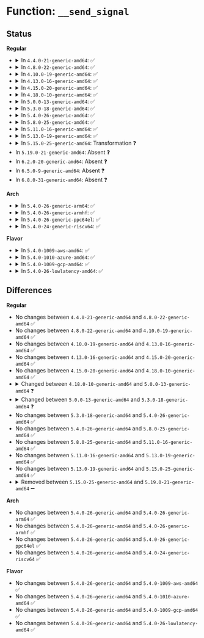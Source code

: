# Function: <code>__send_signal</code>

## Status
<b>Regular</b>
<ul>
<li>
<details>
<summary>In <code>4.4.0-21-generic-amd64</code>: ✅</summary>

```c
int __send_signal(int sig, struct siginfo * info, struct task_struct * t, int group, int from_ancestor_ns)
```

```json
{
  "name": "__send_signal",
  "collision_type": "Unique Static",
  "inline_type": "No",
  "funcs": [
    {
      "addr": 18446744071579427808,
      "name": "__send_signal",
      "external": false,
      "loc": "kernel/signal.c:972",
      "file": "kernel/signal.c",
      "inline": "seen, unknown",
      "caller_inline": [],
      "caller_func": [
        "kernel/signal.c:send_signal",
        "kernel/signal.c:kill_pid_info_as_cred"
      ]
    }
  ],
  "symbols": [
    {
      "addr": 18446744071579427808,
      "name": "__send_signal",
      "section": ".text",
      "bind": "STB_LOCAL",
      "size": 1093
    }
  ]
}
```
</details>
</li>
<li>
<details>
<summary>In <code>4.8.0-22-generic-amd64</code>: ✅</summary>

```c
int __send_signal(int sig, struct siginfo * info, struct task_struct * t, int group, int from_ancestor_ns)
```

```json
{
  "name": "__send_signal",
  "collision_type": "Unique Static",
  "inline_type": "No",
  "funcs": [
    {
      "addr": 18446744071579440224,
      "name": "__send_signal",
      "external": false,
      "loc": "kernel/signal.c:972",
      "file": "kernel/signal.c",
      "inline": "seen, unknown",
      "caller_inline": [],
      "caller_func": [
        "kernel/signal.c:kill_pid_info_as_cred",
        "kernel/signal.c:send_signal"
      ]
    }
  ],
  "symbols": [
    {
      "addr": 18446744071579440224,
      "name": "__send_signal",
      "section": ".text",
      "bind": "STB_LOCAL",
      "size": 1102
    }
  ]
}
```
</details>
</li>
<li>
<details>
<summary>In <code>4.10.0-19-generic-amd64</code>: ✅</summary>

```c
int __send_signal(int sig, struct siginfo * info, struct task_struct * t, int group, int from_ancestor_ns)
```

```json
{
  "name": "__send_signal",
  "collision_type": "Unique Static",
  "inline_type": "No",
  "funcs": [
    {
      "addr": 18446744071579460592,
      "name": "__send_signal",
      "external": false,
      "loc": "kernel/signal.c:978",
      "file": "kernel/signal.c",
      "inline": "seen, unknown",
      "caller_inline": [],
      "caller_func": [
        "kernel/signal.c:kill_pid_info_as_cred",
        "kernel/signal.c:send_signal"
      ]
    }
  ],
  "symbols": [
    {
      "addr": 18446744071579460592,
      "name": "__send_signal",
      "section": ".text",
      "bind": "STB_LOCAL",
      "size": 1102
    }
  ]
}
```
</details>
</li>
<li>
<details>
<summary>In <code>4.13.0-16-generic-amd64</code>: ✅</summary>

```c
int __send_signal(int sig, struct siginfo * info, struct task_struct * t, int group, int from_ancestor_ns)
```

```json
{
  "name": "__send_signal",
  "collision_type": "Unique Static",
  "inline_type": "No",
  "funcs": [
    {
      "addr": 18446744071579449024,
      "name": "__send_signal",
      "external": false,
      "loc": "kernel/signal.c:992",
      "file": "kernel/signal.c",
      "inline": "seen, unknown",
      "caller_inline": [],
      "caller_func": [
        "kernel/signal.c:kill_pid_info_as_cred",
        "kernel/signal.c:send_signal"
      ]
    }
  ],
  "symbols": [
    {
      "addr": 18446744071579449024,
      "name": "__send_signal",
      "section": ".text",
      "bind": "STB_LOCAL",
      "size": 1180
    }
  ]
}
```
</details>
</li>
<li>
<details>
<summary>In <code>4.15.0-20-generic-amd64</code>: ✅</summary>

```c
int __send_signal(int sig, struct siginfo * info, struct task_struct * t, int group, int from_ancestor_ns)
```

```json
{
  "name": "__send_signal",
  "collision_type": "Unique Static",
  "inline_type": "No",
  "funcs": [
    {
      "addr": 18446744071579477424,
      "name": "__send_signal",
      "external": false,
      "loc": "kernel/signal.c:994",
      "file": "kernel/signal.c",
      "inline": "seen, unknown",
      "caller_inline": [],
      "caller_func": [
        "kernel/signal.c:kill_pid_info_as_cred",
        "kernel/signal.c:send_signal"
      ]
    }
  ],
  "symbols": [
    {
      "addr": 18446744071579477424,
      "name": "__send_signal",
      "section": ".text",
      "bind": "STB_LOCAL",
      "size": 1182
    }
  ]
}
```
</details>
</li>
<li>
<details>
<summary>In <code>4.18.0-10-generic-amd64</code>: ✅</summary>

```c
int __send_signal(int sig, struct siginfo * info, struct task_struct * t, int group, int from_ancestor_ns)
```

```json
{
  "name": "__send_signal",
  "collision_type": "Unique Static",
  "inline_type": "No",
  "funcs": [
    {
      "addr": 18446744071579493568,
      "name": "__send_signal",
      "external": false,
      "loc": "kernel/signal.c:1000",
      "file": "kernel/signal.c",
      "inline": "seen, unknown",
      "caller_inline": [],
      "caller_func": [
        "kernel/signal.c:kill_pid_info_as_cred",
        "kernel/signal.c:send_signal"
      ]
    }
  ],
  "symbols": [
    {
      "addr": 18446744071579493568,
      "name": "__send_signal",
      "section": ".text",
      "bind": "STB_LOCAL",
      "size": 1184
    }
  ]
}
```
</details>
</li>
<li>
<details>
<summary>In <code>5.0.0-13-generic-amd64</code>: ✅</summary>

```c
int __send_signal(int sig, struct kernel_siginfo * info, struct task_struct * t, enum pid_type type, int from_ancestor_ns)
```

```json
{
  "name": "__send_signal",
  "collision_type": "Unique Static",
  "inline_type": "No",
  "funcs": [
    {
      "addr": 18446744071579527136,
      "name": "__send_signal",
      "external": false,
      "loc": "kernel/signal.c:1075",
      "file": "kernel/signal.c",
      "inline": "seen, unknown",
      "caller_inline": [],
      "caller_func": [
        "kernel/signal.c:kill_pid_info_as_cred",
        "kernel/signal.c:send_signal"
      ]
    }
  ],
  "symbols": [
    {
      "addr": 18446744071579527136,
      "name": "__send_signal",
      "section": ".text",
      "bind": "STB_LOCAL",
      "size": 1161
    }
  ]
}
```
</details>
</li>
<li>
<details>
<summary>In <code>5.3.0-18-generic-amd64</code>: ✅</summary>

```c
int __send_signal(int sig, struct kernel_siginfo * info, struct task_struct * t, enum pid_type type, bool force)
```

```json
{
  "name": "__send_signal",
  "collision_type": "Unique Static",
  "inline_type": "No",
  "funcs": [
    {
      "addr": 18446744071579546896,
      "name": "__send_signal",
      "external": false,
      "loc": "kernel/signal.c:1065",
      "file": "kernel/signal.c",
      "inline": "seen, unknown",
      "caller_inline": [],
      "caller_func": [
        "kernel/signal.c:kdb_send_sig",
        "kernel/signal.c:kill_pid_usb_asyncio"
      ]
    }
  ],
  "symbols": [
    {
      "addr": 18446744071579546896,
      "name": "__send_signal",
      "section": ".text",
      "bind": "STB_LOCAL",
      "size": 998
    }
  ]
}
```
</details>
</li>
<li>
<details>
<summary>In <code>5.4.0-26-generic-amd64</code>: ✅</summary>

```c
int __send_signal(int sig, struct kernel_siginfo * info, struct task_struct * t, enum pid_type type, bool force)
```

```json
{
  "name": "__send_signal",
  "collision_type": "Unique Static",
  "inline_type": "No",
  "funcs": [
    {
      "addr": 18446744071579573024,
      "name": "__send_signal",
      "external": false,
      "loc": "kernel/signal.c:1070",
      "file": "kernel/signal.c",
      "inline": "seen, unknown",
      "caller_inline": [],
      "caller_func": [
        "kernel/signal.c:kdb_send_sig",
        "kernel/signal.c:kill_pid_usb_asyncio"
      ]
    }
  ],
  "symbols": [
    {
      "addr": 18446744071579573024,
      "name": "__send_signal",
      "section": ".text",
      "bind": "STB_LOCAL",
      "size": 998
    }
  ]
}
```
</details>
</li>
<li>
<details>
<summary>In <code>5.8.0-25-generic-amd64</code>: ✅</summary>

```c
int __send_signal(int sig, struct kernel_siginfo * info, struct task_struct * t, enum pid_type type, bool force)
```

```json
{
  "name": "__send_signal",
  "collision_type": "Unique Static",
  "inline_type": "No",
  "funcs": [
    {
      "addr": 18446744071579607344,
      "name": "__send_signal",
      "external": false,
      "loc": "kernel/signal.c:1070",
      "file": "kernel/signal.c",
      "inline": "seen, unknown",
      "caller_inline": [],
      "caller_func": [
        "kernel/signal.c:kdb_send_sig",
        "kernel/signal.c:do_notify_parent",
        "kernel/signal.c:kill_pid_usb_asyncio"
      ]
    }
  ],
  "symbols": [
    {
      "addr": 18446744071579607344,
      "name": "__send_signal",
      "section": ".text",
      "bind": "STB_LOCAL",
      "size": 983
    }
  ]
}
```
</details>
</li>
<li>
<details>
<summary>In <code>5.11.0-16-generic-amd64</code>: ✅</summary>

```c
int __send_signal(int sig, struct kernel_siginfo * info, struct task_struct * t, enum pid_type type, bool force)
```

```json
{
  "name": "__send_signal",
  "collision_type": "Unique Static",
  "inline_type": "No",
  "funcs": [
    {
      "addr": 18446744071579587552,
      "name": "__send_signal",
      "external": false,
      "loc": "kernel/signal.c:1071",
      "file": "kernel/signal.c",
      "inline": "seen, unknown",
      "caller_inline": [],
      "caller_func": [
        "kernel/signal.c:kdb_send_sig",
        "kernel/signal.c:do_notify_parent",
        "kernel/signal.c:kill_pid_usb_asyncio"
      ]
    }
  ],
  "symbols": [
    {
      "addr": 18446744071579587552,
      "name": "__send_signal",
      "section": ".text",
      "bind": "STB_LOCAL",
      "size": 976
    }
  ]
}
```
</details>
</li>
<li>
<details>
<summary>In <code>5.13.0-19-generic-amd64</code>: ✅</summary>

```c
int __send_signal(int sig, struct kernel_siginfo * info, struct task_struct * t, enum pid_type type, bool force)
```

```json
{
  "name": "__send_signal",
  "collision_type": "Unique Static",
  "inline_type": "No",
  "funcs": [
    {
      "addr": 18446744071579594704,
      "name": "__send_signal",
      "external": false,
      "loc": "kernel/signal.c:1070",
      "file": "kernel/signal.c",
      "inline": "seen, unknown",
      "caller_inline": [],
      "caller_func": [
        "kernel/signal.c:kdb_send_sig",
        "kernel/signal.c:do_notify_parent",
        "kernel/signal.c:kill_pid_usb_asyncio"
      ]
    }
  ],
  "symbols": [
    {
      "addr": 18446744071579594704,
      "name": "__send_signal",
      "section": ".text",
      "bind": "STB_LOCAL",
      "size": 984
    }
  ]
}
```
</details>
</li>
<li>
<details>
<summary>In <code>5.15.0-25-generic-amd64</code>: Transformation ❓</summary>

```c
int __send_signal(int sig, struct kernel_siginfo * info, struct task_struct * t, enum pid_type type, bool force)
```

```json
{
  "name": "__send_signal",
  "collision_type": "Unique Static",
  "inline_type": "No",
  "funcs": [
    {
      "addr": 0,
      "name": "__send_signal",
      "external": false,
      "loc": "kernel/signal.c:1071",
      "file": "kernel/signal.c",
      "inline": "seen, unknown",
      "caller_inline": [],
      "caller_func": [
        "kernel/signal.c:kdb_send_sig",
        "kernel/signal.c:do_notify_parent",
        "kernel/signal.c:kill_pid_usb_asyncio"
      ]
    }
  ],
  "symbols": [
    {
      "addr": 18446744071579666000,
      "name": "__send_signal",
      "section": ".text",
      "bind": "STB_LOCAL",
      "size": 1041
    },
    {
      "addr": 18446744071592101761,
      "name": "__send_signal.cold",
      "section": ".text",
      "bind": "STB_LOCAL",
      "size": 158
    }
  ]
}
```
</details>
</li>
<li>
In <code>5.19.0-21-generic-amd64</code>: Absent ❓
</li>
<li>
In <code>6.2.0-20-generic-amd64</code>: Absent ❓
</li>
<li>
In <code>6.5.0-9-generic-amd64</code>: Absent ❓
</li>
<li>
In <code>6.8.0-31-generic-amd64</code>: Absent ❓
</li>
</ul>
<b>Arch</b>
<ul>
<li>
<details>
<summary>In <code>5.4.0-26-generic-arm64</code>: ✅</summary>

```c
int __send_signal(int sig, struct kernel_siginfo * info, struct task_struct * t, enum pid_type type, bool force)
```

```json
{
  "name": "__send_signal",
  "collision_type": "Unique Static",
  "inline_type": "No",
  "funcs": [
    {
      "addr": 18446603336490735480,
      "name": "__send_signal",
      "external": false,
      "loc": "kernel/signal.c:1070",
      "file": "kernel/signal.c",
      "inline": "seen, unknown",
      "caller_inline": [],
      "caller_func": [
        "kernel/signal.c:kdb_send_sig",
        "kernel/signal.c:kill_pid_usb_asyncio"
      ]
    }
  ],
  "symbols": [
    {
      "addr": 18446603336490735480,
      "name": "__send_signal",
      "section": ".text",
      "bind": "STB_LOCAL",
      "size": 916
    }
  ]
}
```
</details>
</li>
<li>
<details>
<summary>In <code>5.4.0-26-generic-armhf</code>: ✅</summary>

```c
int __send_signal(int sig, struct kernel_siginfo * info, struct task_struct * t, enum pid_type type, bool force)
```

```json
{
  "name": "__send_signal",
  "collision_type": "Unique Static",
  "inline_type": "No",
  "funcs": [
    {
      "addr": 3224787716,
      "name": "__send_signal",
      "external": false,
      "loc": "kernel/signal.c:1070",
      "file": "kernel/signal.c",
      "inline": "seen, unknown",
      "caller_inline": [],
      "caller_func": [
        "kernel/signal.c:kdb_send_sig",
        "kernel/signal.c:kill_pid_usb_asyncio"
      ]
    }
  ],
  "symbols": [
    {
      "addr": 3224787716,
      "name": "__send_signal",
      "section": ".text",
      "bind": "STB_LOCAL",
      "size": 1052
    }
  ]
}
```
</details>
</li>
<li>
<details>
<summary>In <code>5.4.0-26-generic-ppc64el</code>: ✅</summary>

```c
int __send_signal(int sig, struct kernel_siginfo * info, struct task_struct * t, enum pid_type type, bool force)
```

```json
{
  "name": "__send_signal",
  "collision_type": "Unique Static",
  "inline_type": "No",
  "funcs": [
    {
      "addr": 13835058055283558944,
      "name": "__send_signal",
      "external": false,
      "loc": "kernel/signal.c:1070",
      "file": "kernel/signal.c",
      "inline": "seen, unknown",
      "caller_inline": [],
      "caller_func": [
        "kernel/signal.c:kdb_send_sig",
        "kernel/signal.c:kill_pid_usb_asyncio"
      ]
    }
  ],
  "symbols": [
    {
      "addr": 13835058055283558944,
      "name": "__send_signal",
      "section": ".text",
      "bind": "STB_LOCAL",
      "size": 1192
    }
  ]
}
```
</details>
</li>
<li>
<details>
<summary>In <code>5.4.0-24-generic-riscv64</code>: ✅</summary>

```c
int __send_signal(int sig, struct kernel_siginfo * info, struct task_struct * t, enum pid_type type, bool force)
```

```json
{
  "name": "__send_signal",
  "collision_type": "Unique Static",
  "inline_type": "No",
  "funcs": [
    {
      "addr": 18446743936271444380,
      "name": "__send_signal",
      "external": false,
      "loc": "kernel/signal.c:1070",
      "file": "kernel/signal.c",
      "inline": "seen, unknown",
      "caller_inline": [],
      "caller_func": [
        "kernel/signal.c:kill_pid_usb_asyncio",
        "kernel/signal.c:send_signal"
      ]
    }
  ],
  "symbols": [
    {
      "addr": 18446743936271444380,
      "name": "__send_signal",
      "section": ".text",
      "bind": "STB_LOCAL",
      "size": 744
    }
  ]
}
```
</details>
</li>
</ul>
<b>Flavor</b>
<ul>
<li>
<details>
<summary>In <code>5.4.0-1009-aws-amd64</code>: ✅</summary>

```c
int __send_signal(int sig, struct kernel_siginfo * info, struct task_struct * t, enum pid_type type, bool force)
```

```json
{
  "name": "__send_signal",
  "collision_type": "Unique Static",
  "inline_type": "No",
  "funcs": [
    {
      "addr": 18446744071579549328,
      "name": "__send_signal",
      "external": false,
      "loc": "kernel/signal.c:1070",
      "file": "kernel/signal.c",
      "inline": "seen, unknown",
      "caller_inline": [],
      "caller_func": [
        "kernel/signal.c:kdb_send_sig",
        "kernel/signal.c:kill_pid_usb_asyncio"
      ]
    }
  ],
  "symbols": [
    {
      "addr": 18446744071579549328,
      "name": "__send_signal",
      "section": ".text",
      "bind": "STB_LOCAL",
      "size": 998
    }
  ]
}
```
</details>
</li>
<li>
<details>
<summary>In <code>5.4.0-1010-azure-amd64</code>: ✅</summary>

```c
int __send_signal(int sig, struct kernel_siginfo * info, struct task_struct * t, enum pid_type type, bool force)
```

```json
{
  "name": "__send_signal",
  "collision_type": "Unique Static",
  "inline_type": "No",
  "funcs": [
    {
      "addr": 18446744071579478048,
      "name": "__send_signal",
      "external": false,
      "loc": "kernel/signal.c:1070",
      "file": "kernel/signal.c",
      "inline": "seen, unknown",
      "caller_inline": [],
      "caller_func": [
        "kernel/signal.c:kdb_send_sig",
        "kernel/signal.c:kill_pid_usb_asyncio"
      ]
    }
  ],
  "symbols": [
    {
      "addr": 18446744071579478048,
      "name": "__send_signal",
      "section": ".text",
      "bind": "STB_LOCAL",
      "size": 998
    }
  ]
}
```
</details>
</li>
<li>
<details>
<summary>In <code>5.4.0-1009-gcp-amd64</code>: ✅</summary>

```c
int __send_signal(int sig, struct kernel_siginfo * info, struct task_struct * t, enum pid_type type, bool force)
```

```json
{
  "name": "__send_signal",
  "collision_type": "Unique Static",
  "inline_type": "No",
  "funcs": [
    {
      "addr": 18446744071579546608,
      "name": "__send_signal",
      "external": false,
      "loc": "kernel/signal.c:1070",
      "file": "kernel/signal.c",
      "inline": "seen, unknown",
      "caller_inline": [],
      "caller_func": [
        "kernel/signal.c:kdb_send_sig",
        "kernel/signal.c:kill_pid_usb_asyncio"
      ]
    }
  ],
  "symbols": [
    {
      "addr": 18446744071579546608,
      "name": "__send_signal",
      "section": ".text",
      "bind": "STB_LOCAL",
      "size": 998
    }
  ]
}
```
</details>
</li>
<li>
<details>
<summary>In <code>5.4.0-26-lowlatency-amd64</code>: ✅</summary>

```c
int __send_signal(int sig, struct kernel_siginfo * info, struct task_struct * t, enum pid_type type, bool force)
```

```json
{
  "name": "__send_signal",
  "collision_type": "Unique Static",
  "inline_type": "No",
  "funcs": [
    {
      "addr": 18446744071579579600,
      "name": "__send_signal",
      "external": false,
      "loc": "kernel/signal.c:1070",
      "file": "kernel/signal.c",
      "inline": "seen, unknown",
      "caller_inline": [],
      "caller_func": [
        "kernel/signal.c:kdb_send_sig",
        "kernel/signal.c:kill_pid_usb_asyncio"
      ]
    }
  ],
  "symbols": [
    {
      "addr": 18446744071579579600,
      "name": "__send_signal",
      "section": ".text",
      "bind": "STB_LOCAL",
      "size": 1059
    }
  ]
}
```
</details>
</li>
</ul>

## Differences
<b>Regular</b>
<ul>
<li>
No changes between <code>4.4.0-21-generic-amd64</code> and <code>4.8.0-22-generic-amd64</code> ✅
</li>
<li>
No changes between <code>4.8.0-22-generic-amd64</code> and <code>4.10.0-19-generic-amd64</code> ✅
</li>
<li>
No changes between <code>4.10.0-19-generic-amd64</code> and <code>4.13.0-16-generic-amd64</code> ✅
</li>
<li>
No changes between <code>4.13.0-16-generic-amd64</code> and <code>4.15.0-20-generic-amd64</code> ✅
</li>
<li>
No changes between <code>4.15.0-20-generic-amd64</code> and <code>4.18.0-10-generic-amd64</code> ✅
</li>
<li>
<details>
<summary>Changed between <code>4.18.0-10-generic-amd64</code> and <code>5.0.0-13-generic-amd64</code> ❓</summary>
<ul>
<li>
<b>Param added. </b>
<code>enum pid_type type</code>
</li>
<li>
<b>Param removed. </b>
<code>int group</code>
</li>
<li>
<b>Param type changed. </b>
<code>struct siginfo * info</code> ➡️ <code>struct kernel_siginfo * info</code>
</li>
</ul>
</details>
</li>
<li>
<details>
<summary>Changed between <code>5.0.0-13-generic-amd64</code> and <code>5.3.0-18-generic-amd64</code> ❓</summary>
<ul>
<li>
<b>Param added. </b>
<code>bool force</code>
</li>
<li>
<b>Param removed. </b>
<code>int from_ancestor_ns</code>
</li>
</ul>
</details>
</li>
<li>
No changes between <code>5.3.0-18-generic-amd64</code> and <code>5.4.0-26-generic-amd64</code> ✅
</li>
<li>
No changes between <code>5.4.0-26-generic-amd64</code> and <code>5.8.0-25-generic-amd64</code> ✅
</li>
<li>
No changes between <code>5.8.0-25-generic-amd64</code> and <code>5.11.0-16-generic-amd64</code> ✅
</li>
<li>
No changes between <code>5.11.0-16-generic-amd64</code> and <code>5.13.0-19-generic-amd64</code> ✅
</li>
<li>
No changes between <code>5.13.0-19-generic-amd64</code> and <code>5.15.0-25-generic-amd64</code> ✅
</li>
<li>
<details>
<summary>Removed between <code>5.15.0-25-generic-amd64</code> and <code>5.19.0-21-generic-amd64</code> ➖</summary>

```c
int __send_signal(int sig, struct kernel_siginfo * info, struct task_struct * t, enum pid_type type, bool force)
```
</details>
</li>
</ul>
<b>Arch</b>
<ul>
<li>
No changes between <code>5.4.0-26-generic-amd64</code> and <code>5.4.0-26-generic-arm64</code> ✅
</li>
<li>
No changes between <code>5.4.0-26-generic-amd64</code> and <code>5.4.0-26-generic-armhf</code> ✅
</li>
<li>
No changes between <code>5.4.0-26-generic-amd64</code> and <code>5.4.0-26-generic-ppc64el</code> ✅
</li>
<li>
No changes between <code>5.4.0-26-generic-amd64</code> and <code>5.4.0-24-generic-riscv64</code> ✅
</li>
</ul>
<b>Flavor</b>
<ul>
<li>
No changes between <code>5.4.0-26-generic-amd64</code> and <code>5.4.0-1009-aws-amd64</code> ✅
</li>
<li>
No changes between <code>5.4.0-26-generic-amd64</code> and <code>5.4.0-1010-azure-amd64</code> ✅
</li>
<li>
No changes between <code>5.4.0-26-generic-amd64</code> and <code>5.4.0-1009-gcp-amd64</code> ✅
</li>
<li>
No changes between <code>5.4.0-26-generic-amd64</code> and <code>5.4.0-26-lowlatency-amd64</code> ✅
</li>
</ul>
